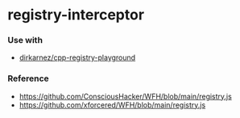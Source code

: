 registry-interceptor
====================
### Use with
- [dirkarnez/cpp-registry-playground](https://github.com/dirkarnez/cpp-registry-playground)

### Reference
- https://github.com/ConsciousHacker/WFH/blob/main/registry.js
- https://github.com/xforcered/WFH/blob/main/registry.js
